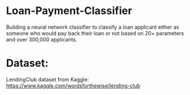 # Loan-Payment-Classifier
Building a neural network classifier to classify a loan applicant either as someone who would pay back their loan or not based on 20+ parameters and over 300,000 applicants.

# Dataset:
LendingClub dataset from Kaggle: https://www.kaggle.com/wordsforthewise/lending-club 

